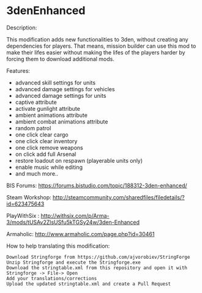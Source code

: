 # 3denEnhanced

Description:

This modification adds new functionalities to 3den, without creating any dependencies for players. That means, mission builder can use this mod to make their lifes easier without making the lifes of the players harder by forcing them to download additional mods.

Features:
- advanced skill settings for units
- advanced damage settings for vehicles
- advanced damage settings for units
- captive attribute
- activate gunlight attribute
- ambient animations attribute
- ambient combat animations attribute
- random patrol
- one click clear cargo
- one click clear inventory
- one click remove weapons
- on click add full Arsenal
- restore loadout on respawn (playerable units only)
- enable music while editing
- and much more..

BIS Forums: https://forums.bistudio.com/topic/188312-3den-enhanced/
 
Steam Workshop: http://steamcommunity.com/sharedfiles/filedetails/?id=623475643
 
PlayWithSix : http://withsix.com/p/Arma-3/mods/tUSAv2ZlsUSfu5kTGSy24w/3den-Enhanced

Armaholic: http://www.armaholic.com/page.php?id=30461

How to help translating this modification:

    Download Stringforge from https://github.com/ajvorobiev/StringForge
    Unzip Stringforge and execute the Stringforge.exe
    Download the stringtable.xml from this repository and open it with Stringforge -> File-> Open
    Add your translations/corrections
    Upload the updated stringtable.xml and create a Pull Request
